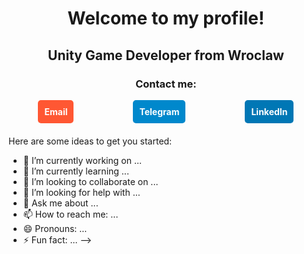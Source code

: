 # <p align="center">Welcome to my profile!</p>

## <p align="center">Unity Game Developer from Wroclaw</p>

### <p align="center">Contact me:</p>

<div style="display: flex; justify-content: space-around; align-items: center; margin-bottom: 20px;">

  <a href="artemmelnykov29@gmail.com" style="text-decoration: none; color: white; padding: 10px; background-color: #FF5733; border-radius: 5px;">
    <strong>Email</strong>
  </a>

  <a href="https://t.me/Zi0on" style="text-decoration: none; color: white; padding: 10px; background-color: #0088cc; border-radius: 5px;">
    <strong>Telegram</strong>
  </a>

  <a href=" linkedin.com/in/artem-melnykov-376b92282" style="text-decoration: none; color: white; padding: 10px; background-color: #0077B5; border-radius: 5px;">
    <strong>LinkedIn</strong>
  </a>

</div>

Here are some ideas to get you started:

- 🔭 I’m currently working on ...
- 🌱 I’m currently learning ...
- 👯 I’m looking to collaborate on ...
- 🤔 I’m looking for help with ...
- 💬 Ask me about ...
- 📫 How to reach me: ...
- 😄 Pronouns: ...
- ⚡ Fun fact: ...
-->
